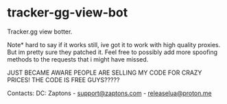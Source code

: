 # tracker-gg-view-bot
 Tracker.gg view botter.

Note* hard to say if it works still, ive got it to work with high quality proxies. But im pretty sure they patched it. Feel free to possibly add more spoofing methods to the requests that i might have missed.

JUST BECAME AWARE PEOPLE ARE SELLING MY CODE FOR CRAZY PRICES! THE CODE IS FREE GUYS?????

Contacts: DC: Zaptons - support@zaptons.com - releaselua@proton.me


